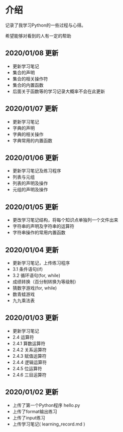 # 介绍
记录了我学习Python的一些过程与心得。

希望能够对看到的人有一定的帮助

## 2020/01/08 更新
- 更新学习笔记
- 集合的声明
- 集合的相关操作符
- 集合的内置函数
- 后面关于函数等的学习记录大概率不会在此更新

## 2020/01/07 更新
- 更新学习笔记
- 字典的声明
- 字典的相关操作
- 字典常用的内置函数

## 2020/01/06 更新
- 更新学习笔记及练习程序
- 列表与元组
- 列表的声明及操作
- 元组的声明及操作

## 2020/01/05 更新
- 更改学习笔记结构，将每个知识点单独列一个文件出来
- 字符串的声明及字符串的运算符
- 字符串操作的常用内置函数

## 2020/01/04 更新
- 更新学习笔记，上传练习程序
- 3.1 条件语句(if)
- 3.2 循环语句(for, while)
- 成绩转换（百分制转换为等级制）
- 猜数字游戏(for, while)
- 数青蛙游戏
- 九九乘法表

## 2020/01/03  更新
- 更新学习笔记
- 2.4 运算符
- 2.4.1 算数运算符
- 2.4.2 关系运算符
- 2.4.3 赋值运算符
- 2.4.4 逻辑运算符
- 2.4.5 位运算符
- 2.4.6 三目运算符

## 2020/01/02  更新
- 上传了第一个Python程序 hello.py
- 上传了format输出练习
- 上传了input练习
- 上传学习笔记( learning_record.md )
